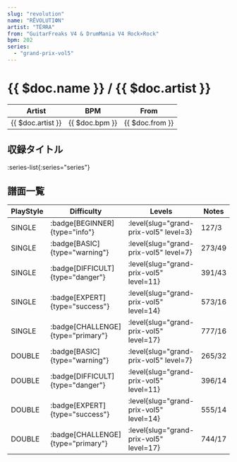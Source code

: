 ```yaml
---
slug: "revolution"
name: "RЁVOLUTIФN"
artist: "TЁЯRA"
from: "GuitarFreaks V4 & DrumMania V4 Яock×Rock"
bpm: 202
series:
  - "grand-prix-vol5"
---
```


# {{ $doc.name }} / {{ $doc.artist }}

|Artist|BPM|From|
|------|---|----|
|{{ $doc.artist }}|{{ $doc.bpm }}|{{ $doc.from }}|

## 収録タイトル

:series-list{:series="series"}

## 譜面一覧

|PlayStyle|Difficulty|Levels|Notes|Movie|
|---------|----------|------|-----|-----|
|SINGLE| :badge[BEGINNER]{type="info"}|<div class="field is-grouped is-grouped-multiline"> :level{slug="grand-prix-vol5" level=3}</div>|127/3||
|SINGLE| :badge[BASIC]{type="warning"}|<div class="field is-grouped is-grouped-multiline"> :level{slug="grand-prix-vol5" level=7}</div>|273/49||
|SINGLE| :badge[DIFFICULT]{type="danger"}|<div class="field is-grouped is-grouped-multiline"> :level{slug="grand-prix-vol5" level=11}</div>|391/43||
|SINGLE| :badge[EXPERT]{type="success"}|<div class="field is-grouped is-grouped-multiline"> :level{slug="grand-prix-vol5" level=14}</div>|573/16||
|SINGLE| :badge[CHALLENGE]{type="primary"}|<div class="field is-grouped is-grouped-multiline"> :level{slug="grand-prix-vol5" level=17}</div>|777/16||
|DOUBLE| :badge[BASIC]{type="warning"}|<div class="field is-grouped is-grouped-multiline"> :level{slug="grand-prix-vol5" level=7}</div>|265/32||
|DOUBLE| :badge[DIFFICULT]{type="danger"}|<div class="field is-grouped is-grouped-multiline"> :level{slug="grand-prix-vol5" level=11}</div>|396/14||
|DOUBLE| :badge[EXPERT]{type="success"}|<div class="field is-grouped is-grouped-multiline"> :level{slug="grand-prix-vol5" level=14}</div>|555/14||
|DOUBLE| :badge[CHALLENGE]{type="primary"}|<div class="field is-grouped is-grouped-multiline"> :level{slug="grand-prix-vol5" level=17}</div>|744/17||
